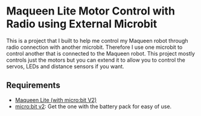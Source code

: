# Maqueen Lite Motor Control with Radio using External Microbit

This is a project that I built to help me control my Maqueen robot through radio connection with another microbit. Therefore I use one microbit to control another that is connected to the Maqueen robot. This project mostly controls just the motors but you can extend it to allow you to control the servos, LEDs and distance sensors if you want.

## Requirements

- [Maqueen Lite (with micro:bit V2)](https://www.dfrobot.com/product-1872.html)
- [micro:bit v2](https://microbit.org/buy/bbc-microbit-go/): Get the one with the battery pack for easy of use.

